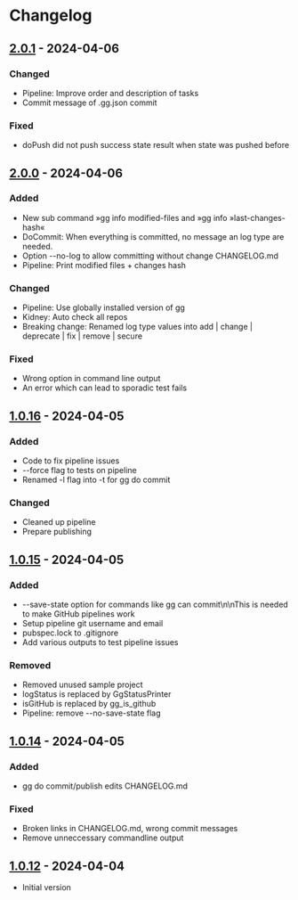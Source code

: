 # Changelog

## [2.0.1] - 2024-04-06

### Changed

- Pipeline: Improve order and description of tasks
- Commit message of .gg.json commit

### Fixed

- doPush did not push success state result when state was pushed before

## [2.0.0] - 2024-04-06

### Added

- New sub command »gg info modified-files and »gg info »last-changes-hash«
- DoCommit: When everything is committed, no message an log type are needed.
- Option --no-log to allow committing without change CHANGELOG.md
- Pipeline: Print modified files + changes hash

### Changed

- Pipeline: Use globally installed version of gg
- Kidney: Auto check all repos
- Breaking change: Renamed log type values into add \| change \| deprecate \| fix \| remove \| secure

### Fixed

- Wrong option in command line output
- An error which can lead to sporadic test fails

## [1.0.16] - 2024-04-05

### Added

- Code to fix pipeline issues
- --force flag to tests on pipeline
- Renamed -l flag into -t for gg do commit

### Changed

- Cleaned up pipeline
- Prepare publishing

## [1.0.15] - 2024-04-05

### Added

- --save-state option for commands like gg can commit\n\nThis is needed to make GitHub pipelines work
- Setup pipeline git username and email
- pubspec.lock to .gitignore
- Add various outputs to test pipeline issues

### Removed

- Removed unused sample project
- logStatus is replaced by GgStatusPrinter
- isGitHub is replaced by gg\_is\_github
- Pipeline: remove --no-save-state flag

## [1.0.14] - 2024-04-05

### Added

- gg do commit/publish edits CHANGELOG.md

### Fixed

- Broken links in CHANGELOG.md, wrong commit messages
- Remove unneccessary commandline output

## [1.0.12] - 2024-04-04

- Initial version

[2.0.1]: https://github.com/inlavigo/gg/compare/2.0.0...2.0.1
[2.0.0]: https://github.com/inlavigo/gg/compare/1.0.16...2.0.0
[1.0.16]: https://github.com/inlavigo/gg/compare/1.0.15...1.0.16
[1.0.15]: https://github.com/inlavigo/gg/compare/1.0.14...1.0.15
[1.0.14]: https://github.com/inlavigo/gg/compare/1.0.12...1.0.14
[1.0.12]: https://github.com/inlavigo/gg/releases/tag/1.0.12
